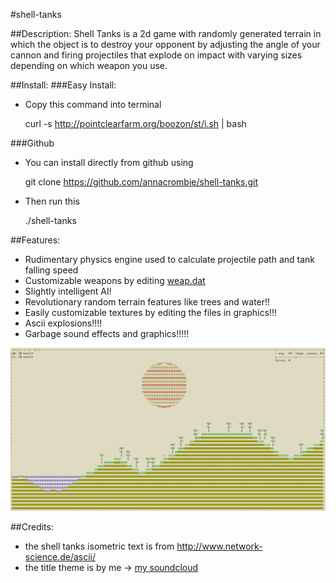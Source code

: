 #shell-tanks

##Description:
Shell Tanks is a 2d game with randomly generated terrain in which the object is to destroy your opponent by adjusting  the angle of your cannon and firing projectiles that explode on impact with varying sizes depending on which weapon you use.

##Install:
###Easy Install:
* Copy this command into terminal

    curl -s http://pointclearfarm.org/boozon/st/i.sh | bash

###Github
	
* You can install directly from github using

	git clone https://github.com/annacrombie/shell-tanks.git

* Then run this

	./shell-tanks

##Features:
* Rudimentary physics engine used to calculate projectile path and tank falling speed
* Customizable weapons by editing [weap.dat](https://github.com/annacrombie/shell-tanks/wiki/weap.dat)
* Slightly intelligent AI!
* Revolutionary random terrain features like trees and water!!
* Easily customizable textures by editing the files in graphics!!!
* Ascii explosions!!!!
* Garbage sound effects and graphics!!!!!

![Random Terrain Example](/img/terrain.png?raw=true "Random Terrain Example")

##Credits:
* the shell tanks isometric text is from http://www.network-science.de/ascii/
* the title theme is by me -> [my soundcloud](http://www.soundcloud.com/abduction_nugget/)
